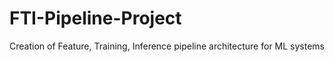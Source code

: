 # FTI-Pipeline-Project
Creation of Feature, Training, Inference pipeline architecture for ML systems
